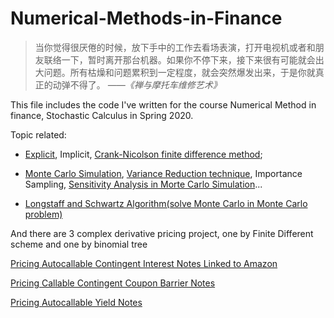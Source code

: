 # Numerical-Methods-in-Finance

> 当你觉得很厌倦的时候，放下手中的工作去看场表演，打开电视机或者和朋友联络一下，暂时离开那台机器。如果你不停下来，接下来很有可能就会出大问题。所有枯燥和问题累积到一定程度，就会突然爆发出来，于是你就真正的动弹不得了。
                                                        *——《禅与摩托车维修艺术》*



This file includes the code I've written for the course Numerical Method in finance, Stochastic Calculus in Spring 2020.

Topic related: 
* [Explicit](https://github.com/jieqian2/Numerical-Methods-in-Finance/blob/master/1.1.Explicit%20Finite%20Difference%20Scheme%20for%20Transport%20Equation%20.cpp), Implicit, [Crank-Nicolson finite difference method](https://github.com/jieqian2/Numerical-Methods-in-Finance/blob/master/2.Crank-Nicolson%20scheme%20and%20down-and-out%20barrier%20option.cpp); 

* [Monte Carlo Simulation](https://github.com/jieqian2/Numerical-Methods-in-Finance/blob/master/3.Plain%20Monte%20Carlo.cpp), [Variance Reduction technique](https://github.com/jieqian2/Numerical-Methods-in-Finance/blob/master/4.1.MC%20simulation%20with%20Contorl%20Variates.ipynb), Importance Sampling, [Sensitivity Analysis in Morte Carlo Simulation](https://github.com/jieqian2/Numerical-Methods-in-Finance/blob/master/5.Sensitivity%20analysis%20in%20Monte%20Carlo%20Simulation.cpp)...

* [Longstaff and Schwartz Algorithm(solve Monte Carlo in Monte Carlo problem)]()

And there are 3 complex derivative pricing project, one by Finite Different scheme and one by binomial tree

[Pricing Autocallable Contingent Interest Notes Linked to Amazon](https://github.com/jieqian2/Numerical-Methods-in-Finance/blob/master/Pricing%20Callable%20Contingent%20Interest%20Note%20Linked%20to%20Amazon.md)

[Pricing Callable Contingent Coupon Barrier Notes](https://github.com/jieqian2/Numerical-Methods-in-Finance/blob/master/Pricing%20Callable%20Contingent%20Coupon%20Barrier%20Notes.md)

[Pricing Autocallable Yield Notes](https://github.com/jieqian2/Numerical-Methods-in-Finance/blob/master/Pricing%20Autocallable%20Yield%20Notes.md)
